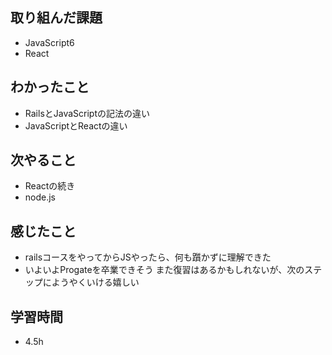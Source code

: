 ## 取り組んだ課題
- JavaScript6
- React

## わかったこと
- RailsとJavaScriptの記法の違い
- JavaScriptとReactの違い

## 次やること
- Reactの続き
- node.js

## 感じたこと
- railsコースをやってからJSやったら、何も躓かずに理解できた
- いよいよProgateを卒業できそう  また復習はあるかもしれないが、次のステップにようやくいける嬉しい

## 学習時間
- 4.5h
